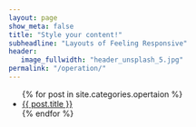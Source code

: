 ```yaml
---
layout: page
show_meta: false
title: "Style your content!"
subheadline: "Layouts of Feeling Responsive"
header:
   image_fullwidth: "header_unsplash_5.jpg"
permalink: "/operation/"
---
```

<ul>
    {% for post in site.categories.opertaion %}
    <li><a href="{{ site.url }}{{ post.url }}">{{ post.title }}</a></li>
    {% endfor %}
</ul>